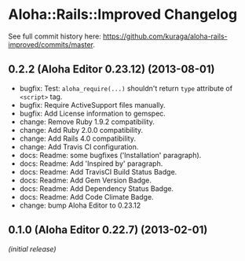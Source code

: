 # Aloha::Rails::Improved Changelog

See full commit history here: <https://github.com/kuraga/aloha-rails-improved/commits/master>.

## 0.2.2 (Aloha Editor 0.23.12) (2013-08-01)

* bugfix: Test: `aloha_require(...)` shouldn't return `type` attribute of `<script>` tag.
* bugfix: Require ActiveSupport files manually.
* bugfix: Add License information to gemspec.
* change: Remove Ruby 1.9.2 compatibility.
* change: Add Ruby 2.0.0 compatibility.
* change: Add Rails 4.0 compatibility.
* change: Add Travis CI configuration.
* docs: Readme: some bugfixes ('Installation' paragraph).
* docs: Readme: Add 'Inspired by' paragraph.
* docs: Readme: Add TravisCI Build Status Badge.
* docs: Readme: Add Gem Version Badge.
* docs: Readme: Add Dependency Status Badge.
* docs: Readme: Add Code Climate Badge.
* change: bump Aloha Editor to 0.23.12

## 0.1.0 (Aloha Editor 0.22.7) (2013-02-01)

_(initial release)_
